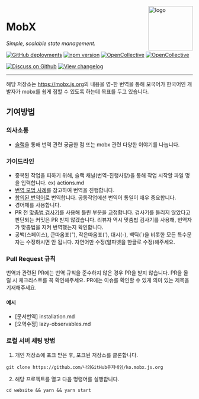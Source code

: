 <img src="https://mobx.js.org/assets/mobx.png" alt="logo" height="120" align="right" />

# MobX

_Simple, scalable state management._

[![GitHub deployments](https://img.shields.io/github/deployments/mobxjs/ko.mobx.js.org/production?label=vercel&logo=vercel)](https://vercel.com/mobxjs/ko-mobx-js-org)
[![npm version](https://badge.fury.io/js/mobx.svg)](https://badge.fury.io/js/mobx)
[![OpenCollective](https://opencollective.com/mobx/backers/badge.svg)](docs/backers-sponsors.md#backers)
[![OpenCollective](https://opencollective.com/mobx/sponsors/badge.svg)](docs/backers-sponsors.md#sponsors)

[![Discuss on Github](https://img.shields.io/badge/discuss%20on-GitHub-orange)](https://github.com/mobxjs/mobx/discussions)
[![View changelog](https://img.shields.io/badge/changelogs.xyz-Explore%20Changelog-brightgreen)](https://changelogs.xyz/mobx)

---

해당 저장소는 <a href="https://mobx.js.org/">https://mobx.js.org</a>의 내용을 영-한 번역을 통해 모국어가 한국어인 개발자가 mobx를 쉽게 접할 수 있도록 하는데 목표를 두고 있습니다.

## 기여방법

### 의사소통
- <a href="https://join.slack.com/t/ko-mobx/shared_invite/zt-skky1w3m-UD2_sY9880STvmnyJzdt9Q">슬랙</a>을 통해 번역 관련 궁금한 점 또는 mobx 관련 다양한 이야기를 나눕니다.

### 가이드라인
- 중복된 작업을 피하기 위해, 슬랙 채널(번역-진행사항)을 통해 작업 시작할 파일 명을 입력합니다. ex) actions.md
- <a href="https://github.com/mobxjs/ko.mobx.js.org/wiki/%EB%B2%88%EC%97%AD-%EB%AA%A8%EB%B2%94-%EC%82%AC%EB%A1%80">번역 모범 사례</a>를 참고하여 번역을 진행합니다.
- <a href="https://docs.google.com/spreadsheets/d/1fYaEI8vz26N3R2VaxrlNnk9fMQ8zIy4RpvjRp4jZd0Q/edit#gid=843106813">합의된 번역어</a>로 번역합니다. 공동작업에선 번역어 통일이 매우 중요합니다.
- 경어체를 사용합니다.
- PR 전 <a href="http://speller.cs.pusan.ac.kr/">맞춤법 검사기</a>를 사용해 틀린 부분을 교정합니다. 검사기를 돌리지 않았다고 판단되는 커밋은 PR 받지 않겠습니다. 리뷰자 역시 맞춤법 검사기를 사용해, 번역자가 맞춤법을 지켜 번역했는지 확인합니다.
- 공백(스페이스), 큰따옴표("), 작은따옴표('), 대시(-), 백틱(`)을 비롯한 모든 특수문자는 수정하시면 안 됩니다. 자연어만 수정(알파벳을 한글로 수정)해주세요.

### Pull Request 규칙
번역과 관련된 PR에는 번역 규칙을 준수하지 않은 경우 PR을 받지 않습니다.
PR을 올릴 시 체크리스트를 꼭 확인해주세요.
PR에는 이슈를 확인할 수 있게 의미 있는 제목을 기재해주세요.
#### 예시
- [문서번역] installation.md
- [오역수정] lazy-observables.md

### 로컬 서버 세팅 방법
1. 개인 저장소에 포크 받은 후, 포크된 저장소를 클론합니다.
```angular2html
git clone https://github.com/나의GitHub유저네임/ko.mobx.js.org
```
2. 해당 프로젝트를 열고 다음 명령어를 실행합니다.
```angular2html
cd website && yarn && yarn start
```

